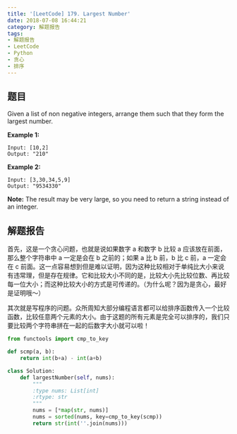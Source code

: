 ```yaml
---
title: '[LeetCode] 179. Largest Number'
date: 2018-07-08 16:44:21
category: 解题报告
tags: 
- 解题报告
- LeetCode
- Python
- 贪心
- 排序
---
```


## 题目

Given a list of non negative integers, arrange them such that they form the largest number.

**Example 1:**

```
Input: [10,2]
Output: "210"
```

**Example 2:**

```
Input: [3,30,34,5,9]
Output: "9534330"
```

**Note:** The result may be very large, so you need to return a string instead of an integer.

 

## 解题报告

首先，这是一个贪心问题，也就是说如果数字 a 和数字 b 比较 a 应该放在前面，那么整个字符串中 a 一定是会在 b 之前的；如果 a 比 b 前，b 比 c 前，a 一定会在 c 前面。这一点容易想到但是难以证明，因为这种比较相对于单纯比大小来说有违常理，但是存在规律。它和比较大小不同的是，比较大小先比较位数、再比较每一位大小；而这种比较大小的方式是可传递的。（为什么呢？因为是贪心，最好是证明哦～）

其次就是写程序的问题。众所周知大部分编程语言都可以给排序函数传入一个比较函数，比较任意两个元素的大小。由于这题的所有元素是完全可以排序的，我们只要比较两个字符串拼在一起的后数字大小就可以啦！



```python
from functools import cmp_to_key

def scmp(a, b):
    return int(b+a) - int(a+b)

class Solution:
    def largestNumber(self, nums):
        """
        :type nums: List[int]
        :rtype: str
        """
        nums = [*map(str, nums)]
        nums = sorted(nums, key=cmp_to_key(scmp))
        return str(int(''.join(nums)))
```

